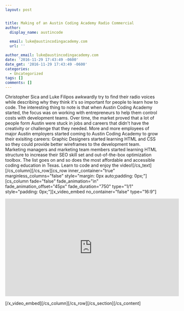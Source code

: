 ```yaml
---
layout: post


title: Making of an Austin Coding Academy Radio Commercial
author:
  display_name: austincode
  
  email: luke@austincodingacademy.com
  url: ''

author_email: luke@austincodingacademy.com
date: '2016-11-29 17:43:49 -0600'
date_gmt: '2016-11-29 17:43:49 -0600'
categories:
  - Uncategorized
tags: []
comments: []
---
```


Christopher Sica and Luke Filipos awkwardly try to find their radio voices while describing why they think it's so important for people to learn how to code. The interesting thing to note is that when Austin Coding Academy started, the focus was on working with entrepreneurs to help them control costs with development teams. Over time, the market proved that a lot of people form Austin were stuck in jobs and careers that didn't have the creativity or challenge that they needed. More and more employees of major Austin employers started coming to Austin Coding Academy to grow their exisiting careers: Graphic Designers started learning HTML and CSS so they could provide better wireframes to the development team. Marketing managers and marketing team members started learning HTML structure to increase their SEO skill set and out-of-the-box optimization toolbox. The list goes on and so does the most affordable and accessible coding education in Texas. Learn to code and enjoy the video![/cs_text][/cs_column][/cs_row][cs_row inner_container="true" marginless_columns="false" style="margin: 0px auto;padding: 0px;"][cs_column fade="false" fade_animation="in" fade_animation_offset="45px" fade_duration="750" type="1/1" style="padding: 0px;"][x_video_embed no_container="false" type="16:9"]

<iframe src="https://www.youtube.com/embed/6oqbOKgkMKY" width="560" height="315" frameborder="0" allowfullscreen="allowfullscreen">
</iframe>

[/x_video_embed][/cs_column][/cs_row][/cs_section][/cs_content]
